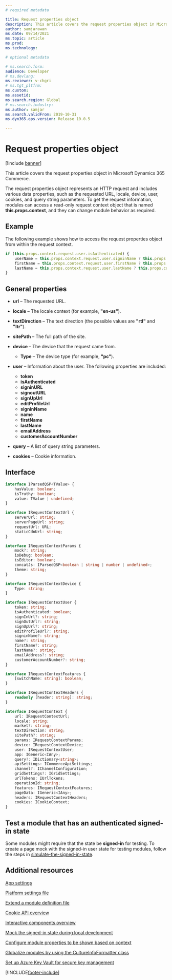 ```yaml
---
# required metadata

title: Request properties object
description: This article covers the request properties object in Microsoft Dynamics 365 Commerce.
author: samjarawan
ms.date: 09/14/2021
ms.topic: article
ms.prod: 
ms.technology: 

# optional metadata

# ms.search.form: 
audience: Developer
# ms.devlang: 
ms.reviewer: v-chgri
# ms.tgt_pltfrm: 
ms.custom: 
ms.assetid: 
ms.search.region: Global
# ms.search.industry: 
ms.author: samjar
ms.search.validFrom: 2019-10-31
ms.dyn365.ops.version: Release 10.0.5

---
```

# Request properties object

[!include [banner](../includes/banner.md)]

This article covers the request properties object in Microsoft Dynamics 365 Commerce.

The request properties object represents an HTTP request and includes various data properties, such as the requested URL, locale, device, user, cookies, and query string parameters. To get the request information, modules can access a read-only request context object that is named **this.props.context**, and they can change module behavior as required.

## Example

The following example shows how to access the request properties object from within the request context.

```typescript
if (this.props.context.request.user.isAuthenticated) {
    userName = this.props.context.request.user.signinName ? this.props.context.request.user.signinName : '';
    firstName = this.props.context.request.user.firstName ? this.props.context.request.user.firstName : '';
    lastName = this.props.context.request.user.lastName ? this.props.context.request.user.lastName : '';
}
```

## General properties

* **url** – The requested URL.
* **locale** – The locale context (for example, **"en-us"**).
* **textDirection** – The text direction (the possible values are **"rtl"** and **"ltr"**).
* **sitePath** – The full path of the site.
* **device** – The device that the request came from.

  * **Type** – The device type (for example, **"pc"**).

* **user** – Information about the user. The following properties are included:

    * **token**
    * **isAuthenticated**
    * **signinURL**
    * **signoutURL**
    * **signUpUrl**
    * **editProfileUrl**
    * **signinName**
    * **name**
    * **firstName**
    * **lastName**
    * **emailAddress**
    * **customerAccountNumber**

* **query** – A list of query string parameters.
* **cookies** – Cookie information.

## Interface

```typescript
interface IParsedQSP<TValue> {
    hasValue: boolean;
    isTruthy: boolean;
    value: TValue | undefined;
}

interface IRequestContextUrl {
    serverUrl: string;
    serverPageUrl: string;
    requestUrl: URL;
    staticCdnUrl: string;
}

interface IRequestContextParams {
    mock?: string;
    isDebug: boolean;
    isEditor: boolean;
    concatJs: IParsedQSP<boolean | string | number | undefined>;
    theme: string;
}

interface IRequestContextDevice {
    Type: string;
}

interface IRequestContextUser {
    token: string;
    isAuthenticated: boolean;
    signInUrl?: string;
    signOutUrl?: string;
    signUpUrl?: string;
    editProfileUrl?: string;
    signinName?: string;
    name?: string;
    firstName?: string;
    lastName?: string;
    emailAddress?: string;
    customerAccountNumber?: string;
}

interface IRequestContextFeatures {
    [switchName: string]: boolean;
}

interface IRequestContextHeaders {
    readonly [header: string]: string;
}

interface IRequestContext {
    url: IRequestContextUrl;
    locale: string;
    market?: string;
    textDirection: string;
    sitePath?: string;
    params: IRequestContextParams;
    device: IRequestContextDevice;
    user: IRequestContextUser;
    app: IGeneric<IAny>;
    query?: IDictionary<string>;
    apiSettings: ICommerceApiSettings;
    channel?: IChannelConfiguration;
    gridSettings?: IGridSettings;
    urlTokens: IUrlTokens;
    operationId: string;
    features: IRequestContextFeatures;
    pageData: IGeneric<IAny>;
    headers: IRequestContextHeaders;
    cookies: ICookieContext;
}
```

## Test a module that has an authenticated signed-in state

Some modules might require that the state be **signed-in** for testing. To create a page mock with the signed-in user state for testing modules, follow the steps in [simulate-the-signed-in-state](test-page-mock.md#simulate-the-signed-in-state).

## Additional resources

[App settings](app-settings.md)

[Platform settings file](platform-settings.md)

[Extend a module definition file](extend-module-definition.md)

[Cookie API overview](cookie-api-overview.md)

[Interactive components overview](interactive-components.md)

[Mock the signed-in state during local development](mock-sign-in.md)

[Configure module properties to be shown based on context](configure-properties-context.md)

[Globalize modules by using the CultureInfoFormatter class](globalize-modules.md)

[Set up Azure Key Vault for secure key management](set-up-key-vault.md)


[!INCLUDE[footer-include](../../includes/footer-banner.md)]

